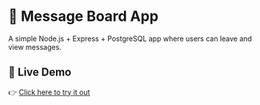 # 💬 Message Board App

A simple Node.js + Express + PostgreSQL app where users can leave and view messages.

## 🚀 Live Demo

👉 [Click here to try it out](https://messageboard-xm42.onrender.com)
